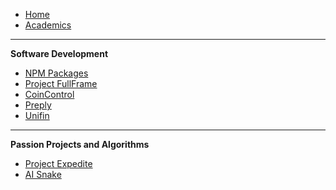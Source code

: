 -   [Home](/)
-   [Academics](./study/)

---

**Software Development**

-   [NPM Packages](./npm.md)
-   [Project FullFrame]("https://lochungtin.github.io")
-   [CoinControl]("https://lochungtin.github.io")
-   [Preply]("https://lochungtin.github.io")
-   [Unifin]("https://lochungtin.github.io")

---

**Passion Projects and Algorithms**

-   [Project Expedite]("https://lochungtin.github.io")
-   [AI Snake]("https://lochungtin.github.io")
